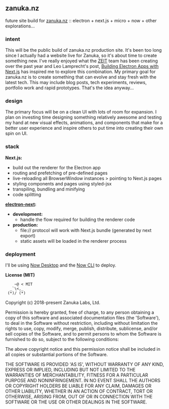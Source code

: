 ## zanuka.nz
future site build for [zanuka.nz](http://zanuka.nz) :: electron + next.js + micro + now + other explorations... 

### intent
This will be the public build of zanuka.nz production site. It's been too long since I actually had a website live for Zanuka, so it's about time to create something new. I've really enjoyed what the [ZEIT](https://github.com/zeit) team has been creating over the past year and Leo Lamprecht's post, [Building Electron Apps with Next.js](https://leo.im/2017/electron-next) has inspired me to explore this combination. My primary goal for zanuka.nz is to create something that can evolve and stay fresh with the latest tech. This may include blog posts, tech experiments, reviews, portfolio work and rapid prototypes. That's the idea anyway... 

### design
The primary focus will be on a clean UI with lots of room for expansion. I plan on investing time designing something relatively awesome and testing my hand at new visual effects, animations, and components that make for a better user experience and inspire others to put time into creating their own spin on UI. 

### stack
**Next.js:**
- build out the renderer for the Electron app
- routing and prefetching of pre-defined pages
- live-reloading all BrowserWindow instances > pointing to Next.js pages
- styling components and pages using styled-jsx
- transpiling, bundling and minifying
- code splitting

**[electron-next](https://github.com/leo/electron-next):**
- **development:** 
  - handle the flow required for building the renderer code
- **production:**
  - file:// protocol will work with Next.js bundle (generated by next export)
  - static assets will be loaded in the renderer process

### deployment
I'll be using [Now Desktop](https://zeit.co/download) and the [Now CLI](https://zeit.co/download#now-cli) to deploy.

**License (MIT)**

```    
    ~@ < MIT  
  _`\<,_  
 (*)/ (*)  
```
Copyright (c) 2018-present Zanuka Labs, Ltd.

Permission is hereby granted, free of charge, to any person obtaining a copy of this software and associated documentation files (the 'Software'), to deal in the Software without restriction, including without limitation the rights to use, copy, modify, merge, publish, distribute, sublicense, and/or sell copies of the Software, and to permit persons to whom the Software is furnished to do so, subject to the following conditions:

The above copyright notice and this permission notice shall be included in all copies or substantial portions of the Software.

THE SOFTWARE IS PROVIDED 'AS IS', WITHOUT WARRANTY OF ANY KIND, EXPRESS OR IMPLIED, INCLUDING BUT NOT LIMITED TO THE WARRANTIES OF MERCHANTABILITY, FITNESS FOR A PARTICULAR PURPOSE AND NONINFRINGEMENT. IN NO EVENT SHALL THE AUTHORS OR COPYRIGHT HOLDERS BE LIABLE FOR ANY CLAIM, DAMAGES OR OTHER LIABILITY, WHETHER IN AN ACTION OF CONTRACT, TORT OR OTHERWISE, ARISING FROM, OUT OF OR IN CONNECTION WITH THE SOFTWARE OR THE USE OR OTHER DEALINGS IN THE SOFTWARE.

[mdelucchi]: https://github.com/mdelucchi
[zanuka]: https://github.com/zanuka



